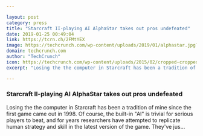 ```yaml
---

layout: post
category: press
title: "Starcraft II-playing AI AlphaStar takes out pros undefeated"
date: 2019-01-25 00:49:04
link: https://tcrn.ch/2FMtYEX
image: https://techcrunch.com/wp-content/uploads/2019/01/alphastar.jpg?w=684
domain: techcrunch.com
author: "TechCrunch"
icon: https://techcrunch.com/wp-content/uploads/2015/02/cropped-cropped-favicon-gradient.png?w=180
excerpt: "Losing the the computer in Starcraft has been a tradition of mine since the first game came out in 1998. Of course, the built-in \"AI\" is trivial for serious players to beat, and for years researchers have attempted to replicate human strategy and skill in the latest version of the game. They've jus…"

---
```


### Starcraft II-playing AI AlphaStar takes out pros undefeated

Losing the the computer in Starcraft has been a tradition of mine since the first game came out in 1998. Of course, the built-in "AI" is trivial for serious players to beat, and for years researchers have attempted to replicate human strategy and skill in the latest version of the game. They've jus…